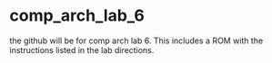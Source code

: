 # comp_arch_lab_6

the github will be for comp arch lab 6. This includes a ROM with the instructions listed in the lab directions.
